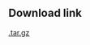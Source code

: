 <!--- 20. Download link -->
## Download link

[<model-precision-mode>.tar.gz](https://storage.googleapis.com/intel-optimized-tensorflow/models/v2_4_0/resnet50v1-5-int8-inference.tar.gz)
